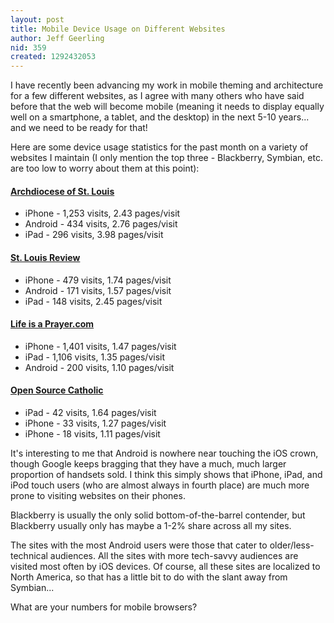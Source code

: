```yaml
---
layout: post
title: Mobile Device Usage on Different Websites
author: Jeff Geerling
nid: 359
created: 1292432053
---
```

<p>I have recently been advancing my work in mobile theming and architecture for a few different websites, as I agree with many others who have said before that the web will become mobile (meaning it needs to display equally well on a smartphone, a tablet, and the desktop) in the next 5-10 years... and we need to be ready for that!</p>
<p>Here are some device usage statistics for the past month on a variety of websites I maintain (I only mention the top three - Blackberry, Symbian, etc. are too low to worry about them at this point):</p>
<h4><a href="http://archstl.org/">Archdiocese of St. Louis</a></h4>
<ul>
<li>iPhone - 1,253 visits, 2.43 pages/visit</li>
<li>Android - 434 visits, 2.76 pages/visit</li>
<li>iPad - 296 visits, 3.98 pages/visit</li>
</ul>
<h4><a href="http://stlouisreview.com/">St. Louis Review</a></h4>
<ul>
<li>iPhone - 479 visits, 1.74 pages/visit</li>
<li>Android - 171 visits, 1.57 pages/visit</li>
<li>iPad - 148 visits, 2.45 pages/visit</li>
</ul>
<!--break-->
<h4><a href="http://www.lifeisaprayer.com/">Life is a Prayer.com</a></h4>
<ul>
<li>iPhone - 1,401 visits, 1.47 pages/visit</li>
<li>iPad - 1,106 visits, 1.35 pages/visit</li>
<li>Android - 200 visits, 1.10 pages/visit</li>
</ul>
<h4><a href="/">Open Source Catholic</a></h4>
<ul>
<li>iPad - 42 visits, 1.64 pages/visit</li>
<li>iPhone - 33 visits, 1.27 pages/visit</li>
<li>iPhone - 18 visits, 1.11 pages/visit</li>
</ul>
<p>It&#39;s interesting to me that Android is nowhere near touching the iOS crown, though Google keeps bragging that they have a much, much larger proportion of handsets sold. I think this simply shows that iPhone, iPad, and iPod touch users (who are almost always in fourth place) are much more prone to visiting websites on their phones.</p>
<p>Blackberry is usually the only solid bottom-of-the-barrel contender, but Blackberry usually only has maybe a 1-2% share across all my sites.</p>
<p>The sites with the most Android users were those that cater to older/less-technical audiences. All the sites with more tech-savvy audiences are visited most often by iOS devices. Of course, all these sites are localized to North America, so that has a little bit to do with the slant away from Symbian...</p>
<p>What are your numbers for mobile browsers?</p>
